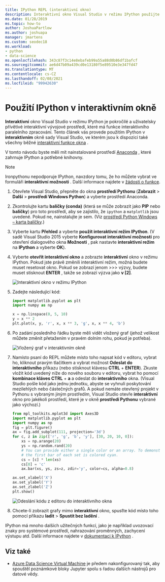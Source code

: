 ```yaml
---
title: IPython REPL (interaktivní okno)
description: Interaktivní okno Visual Studio v režimu IPython použijte pro uživatelsky přívětivé interaktivní vývojové prostředí s funkcemi interaktivního paralelního zpracování.
ms.date: 01/28/2019
ms.topic: how-to
author: JoshuaPartlow
ms.author: joshuapa
manager: jmartens
ms.custom: seodec18
ms.workload:
- python
- data-science
ms.openlocfilehash: 343c87f3c14e8ebafeb99a55a88d0b86df1bafcf
ms.sourcegitcommit: ae6d47b09a439cd0e13180f5e89510e3e347fd47
ms.translationtype: MT
ms.contentlocale: cs-CZ
ms.lasthandoff: 02/08/2021
ms.locfileid: "99942630"
---
```

# <a name="use-ipython-in-the-interactive-window"></a>Použití IPython v interaktivním okně

**Interaktivní** okno Visual Studio v režimu IPython je pokročilé a uživatelsky přívětivé interaktivní vývojové prostředí, které má funkce interaktivního paralelního zpracování. Tento článek vás provede použitím IPython v **interaktivním** okně sady Visual Studio, ve kterém jsou k dispozici také všechny běžné [interaktivní funkce okna](python-interactive-repl-in-visual-studio.md) .

V tomto návodu byste měli mít nainstalované prostředí [Anaconda](https://www.continuum.io) , které zahrnuje IPython a potřebné knihovny.

> [!Note]
> Ironpythonu nepodporuje IPython, navzdory tomu, že ho můžete vybrat ve formuláři **interaktivní možnosti** . Další informace najdete v [žádosti o funkce](https://github.com/Microsoft/PTVS/issues/84).

1. Otevřete Visual Studio, přepněte do okna **prostředí Pythonu** (**Zobrazit**  >  **Další**  >  **prostředí Windows Python**) a vyberte prostředí Anaconda.

2. Zkontrolujte kartu **balíčky (conda)** (která se může zobrazit jako **PIP** nebo **balíčky**) pro toto prostředí, aby se zajistilo, že `ipython` a `matplotlib` jsou uvedené. Pokud ne, nainstalujte je sem. (Viz [prostředí Python Windows – karta balíčky](python-environments-window-tab-reference.md).)

3. Vyberte kartu **Přehled** a vyberte **použít interaktivní režim IPython**. (V sadě Visual Studio 2015 vyberte **Konfigurovat interaktivní možnosti** pro otevření dialogového okna **Možnosti** , pak nastavte **interaktivní režim** na **IPython** a vyberte **OK**).

4. Vyberte **otevřít interaktivní okno** a zobrazte **interaktivní** okno v režimu IPython. Pokud jste právě změnili interaktivní režim, možná budete muset resetovat okno. Pokud se zobrazí jenom >>> výzvy, budete muset stisknout **ENTER** , takže se zobrazí výzva jako **v [2]**.

    ![Interaktivní okno v režimu IPython](media/ipython-repl-03.png)

5. Zadejte následující kód:

   ```python
   import matplotlib.pyplot as plt
   import numpy as np

   x = np.linspace(0, 5, 10)
   y = x ** 2
   plt.plot(x, y, 'r', x, x ** 3, 'g', x, x ** 4, 'b')
   ```

6. Po zadání posledního řádku byste měli vidět vložený graf (jehož velikost můžete změnit přetažením v pravém dolním rohu, pokud je potřeba).

    ![Vložený graf v interaktivním okně](media/ipython-repl-04.png)

7. Namísto psaní do REPL můžete místo toho napsat kód v editoru, vybrat ho, kliknout pravým tlačítkem a vybrat možnost **Odeslat do interaktivního** příkazu (nebo stisknout klávesu **CTRL** + **ENTER**). Zkuste vložit kód uvedený níže do nového souboru v editoru, vybrat ho pomocí **kombinace kláves CTRL** + **a** a odeslat do **interaktivního** okna. (Visual Studio pošle kód jako jednu jednotku, abyste se vyhnuli poskytování mezilehlých nebo částečných grafů. A pokud nemáte otevřený projekt v Pythonu s vybraným jiným prostředím, Visual Studio otevře **interaktivní** okno pro jakékoli prostředí, které je v okně **prostředí Pythonu** vybrané jako výchozí.)

    ```python
    from mpl_toolkits.mplot3d import Axes3D
    import matplotlib.pyplot as plt
    import numpy as np
    fig = plt.figure()
    ax = fig.add_subplot(111, projection='3d')
    for c, z in zip(['r', 'g', 'b', 'y'], [30, 20, 10, 0]):
        xs = np.arange(20)
        ys = np.random.rand(20)
        # You can provide either a single color or an array. To demonstrate this,
        # the first bar of each set is colored cyan.
        cs = [c] * len(xs)
        cs[0] = 'c'
        ax.bar(xs, ys, zs=z, zdir='y', color=cs, alpha=0.8)

    ax.set_xlabel('X')
    ax.set_ylabel('Y')
    ax.set_zlabel('Z')
    plt.show()
    ```

    ![Odeslání kódu z editoru do interaktivního okna](media/ipython-repl-05.png)

8. Chcete-li zobrazit grafy mimo **interaktivní** okno, spusťte kód místo toho pomocí příkazu **ladit**  >  **Spustit bez ladění** .

IPython má mnoho dalších užitečných funkcí, jako je například uvozovací znaky pro systémové prostředí, nahrazování proměnných, zachycení výstupu atd. Další informace najdete v [dokumentaci k IPython](https://ipython.org/documentation.html) .

## <a name="see-also"></a>Viz také

- [Azure Data Science Virtual Machine](/azure/machine-learning/data-science-virtual-machine/overview) je předem nakonfigurovaný tak, aby spouštěl poznámkové bloky Jupyter spolu s řadou dalších nástrojů pro datové vědy.
